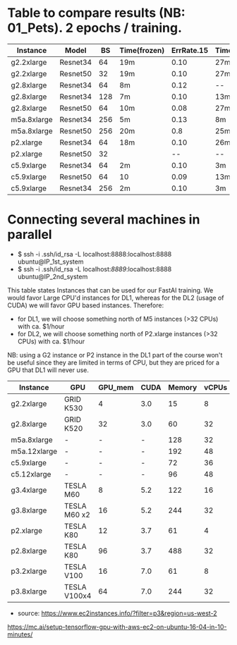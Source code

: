 # Table to compare results (NB: 01_Pets). 2 epochs / training.

 | Instance  | Model |  BS | Time(frozen) | ErrRate.15 | Time(Unfrz) | ErrRate.27 | Cost($/hour) | Total | 
 | --- | --- | --- | --- | --- | --- | --- | --- | --- |
 | g2.2xlarge | Resnet34 | 64 | 19m | 0.10 | 27m | 0.08 | 0.8 | |
 | g2.2xlarge | Resnet50 | 32 | 19m | 0.10 | 27m | 0.12 | 0.32 | |
 | g2.8xlarge | Resnet34 | 64 | 8m | 0.12 | -- | -- | 2.9 | |
 | g2.8xlarge | Resnet34 | 128 | 7m | 0.10 | 13m | 0.12 | 2.9 | |
 | g2.8xlarge | Resnet50 | 64 | 10m | 0.08 | 27m | 0.37 | 2.9 | |
 | m5a.8xlarge | Resnet34 | 256 | 5m | 0.13 | 8m | 0.08 | 1.38 | 3hores|
 | m5a.8xlarge | Resnet50 | 256 | 20m | 0.8 | 25m | 0.36 | 1.38 | " |
 | p2.xlarge | Resnet34 | 64 | 18m | 0.10 | 26m | 0.08 | 7.2 | |
 | p2.xlarge | Resnet50 | 32 |  | -- | -- | -- | 7.2 | |
 | c5.9xlarge | Resnet34 | 64 | 2m | 0.10 | 3m | 0.07 | 1.53 | 1/4 h |
 | c5.9xlarge | Resnet50 | 64 | 10 | 0.09 | 13m | 0.06 | 1.53 | 1 h  
 | c5.9xlarge | Resnet34 | 256 | 2m | 0.10 | 3m | 0.08 | 1.53 | 1/4 h |



# Connecting several machines in parallel
 - $ ssh -i .ssh/id_rsa -L localhost:8888:localhost:8888 ubuntu@IP_1st_system
 - $ ssh -i .ssh/id_rsa -L localhost:*8889*:localhost:8888 ubuntu@IP_2nd_system



This table states Instances that can be used for our FastAI training. We would favor Large CPU'd instances for DL1, whereas for the DL2 (usage of CUDA) we will favor GPU based instances. Therefore:
- for DL1, we will choose something north of M5 instances (>32 CPUs) with ca. $1/hour
- for DL2, we will choose something north of P2.xlarge instances (>32 CPUs) with ca. $1/hour

NB: using a G2 instance or P2 instance in the DL1 part of the course won't be useful since they are limited in terms of CPU, but they are priced for a GPU that DL1 will never use. 


 | Instance  | GPU | GPU_mem | CUDA | Memory | vCPUs | Cost($/hour) | NtBook | Time | 
 | --- | --- | --- | --- | --- | --- | --- | --- | --- |
 | g2.2xlarge | GRID K530 | 4 | 3.0| 15 | 8 | 0.65 | 01_Pets | 2hores |
 | g2.8xlarge | GRID K520 | 32 | 3.0| 60 | 32 | 2.90 | 01_Pets | 2hores |
 | m5a.8xlarge | -  | - | - | 128 | 32 | 1.38 | 01_Pets | -- |
 | m5a.12xlarge | -  | - | - | 192 | 48 | 2.1 | 01_Pets | -- |
 | c5.9xlarge | -  | - | - | 72 | 36 | 1.53 | 01_Pets | -- |
 | c5.12xlarge | -  | - | - | 96 | 48 | 2.04 | 01_Pets | -- |
 | g3.4xlarge | TESLA M60 | 8 | 5.2| 122 | 16 | 1.14 | 01_Pets | -- |
 | g3.8xlarge | TESLA M60 x2 | 16 | 5.2 | 244 | 32 | 2.28 | 01_Pets | -- |
 | p2.xlarge | TESLA K80 | 12 | 3.7| 61 | 4 | 0.90 | 01_Pets |-- |
 | p2.8xlarge | TESLA K80 | 96 | 3.7 | 488 | 32 | 7.20 | 01_Pets | -- |
 | p3.2xlarge | TESLA V100 | 16 | 7.0 | 61 | 8 | 3.6 | 01_Pets | -- |
 | p3.8xlarge | TESLA V100x4 | 64 | 7.0 | 244 | 32 | 12.24 | 01_Pets | -- |
 
 - source: https://www.ec2instances.info/?filter=p3&region=us-west-2


https://mc.ai/setup-tensorflow-gpu-with-aws-ec2-on-ubuntu-16-04-in-10-minutes/
